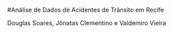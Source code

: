 #Análise de Dados de Acidentes de Trânsito em Recife

Douglas Soares, Jônatas Clementino e Valdemiro Vieira
